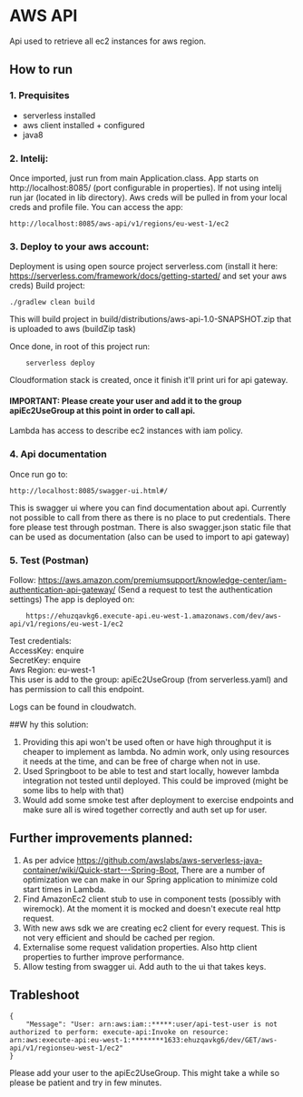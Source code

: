 # AWS API

Api used to retrieve all ec2 instances for aws region.

## How to run

### 1. Prequisites
- serverless installed
- aws client installed + configured
- java8

### 2. Intelij:
Once imported, just run from main Application.class. App starts on http://localhost:8085/ (port configurable in properties).
If not using intelij run jar (located in lib directory). Aws creds will be pulled in from your local creds and profile file.
You can access the app:
    
    http://localhost:8085/aws-api/v1/regions/eu-west-1/ec2

### 3. Deploy to your aws account:
Deployment is using open source project serverless.com (install it here: https://serverless.com/framework/docs/getting-started/ and set your aws creds)
Build project:  
    
    ./gradlew clean build
    
This will build project in build/distributions/aws-api-1.0-SNAPSHOT.zip that is uploaded to aws (buildZip task)

Once done, in root of this project run:
        
        serverless deploy
    
Cloudformation stack is created, once it finish it'll print uri for api gateway. 

#### IMPORTANT: Please create your user and add it to the group apiEc2UseGroup at this point in order to call api.
Lambda has access to describe ec2 instances with iam policy.

### 4. Api documentation
Once run go to: 

    http://localhost:8085/swagger-ui.html#/
    
This is swagger ui where you can find documentation about api. Currently not possible to call from there as
there is no place to put credentials. There fore please test through postman. There is also swagger.json static file
that can be used as documentation (also can be used to import to api gateway)

### 5. Test (Postman)
Follow: https://aws.amazon.com/premiumsupport/knowledge-center/iam-authentication-api-gateway/ (Send a request to test the authentication settings)
The app is deployed on: 

        https://ehuzqavkg6.execute-api.eu-west-1.amazonaws.com/dev/aws-api/v1/regions/eu-west-1/ec2

Test credentials:  
AccessKey: enquire  
SecretKey: enquire    
Aws Region: eu-west-1  
This user is add to the group: apiEc2UseGroup (from serverless.yaml) and has permission to call this endpoint.

Logs can be found in cloudwatch.

##W hy this solution:
1. Providing this api won't be used often or have high throughput it is cheaper to implement as lambda. No admin work,
only using resources it needs at the time, and can be free of charge when not in use.
2. Used Springboot to be able to test and start locally, however lambda integration not tested until deployed. This
could be improved (might be some libs to help with that)
3. Would add some smoke test after deployment to exercise endpoints and make sure all is wired together correctly and
auth set up for user.

 
## Further improvements planned:
1. As per advice https://github.com/awslabs/aws-serverless-java-container/wiki/Quick-start---Spring-Boot, There are a 
number of optimization we can make in our Spring application to minimize cold start times in Lambda. 
2. Find AmazonEc2 client stub to use in component tests (possibly with wiremock). At the moment it is mocked and doesn't 
execute real http request.
3. With new aws sdk we are creating ec2 client for every request. This is not very efficient and should be 
cached per region.
4. Externalise some request validation properties. Also http client properties to further improve performance.
3. Allow testing from swagger ui. Add auth to the ui that takes keys.

## Trableshoot
    
    {
        "Message": "User: arn:aws:iam::*****:user/api-test-user is not authorized to perform: execute-api:Invoke on resource: arn:aws:execute-api:eu-west-1:********1633:ehuzqavkg6/dev/GET/aws-api/v1/regionseu-west-1/ec2"
    }
    
 Please add your user to the apiEc2UseGroup. This might take a while so please be patient and try in few minutes.